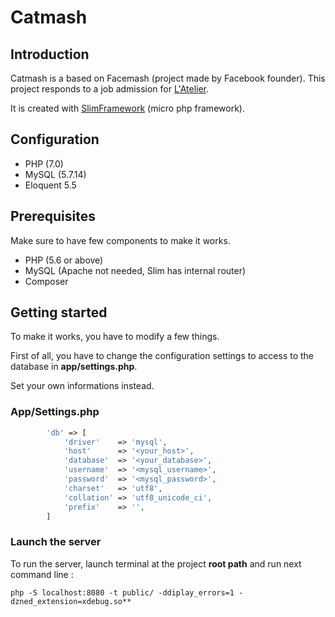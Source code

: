 # Catmash


## Introduction
Catmash is a based on Facemash (project made by Facebook founder). This project responds to a job admission for [L'Atelier](https://latelier.co/).

It is created with [SlimFramework](https://www.slimframework.com/) (micro php framework).

## Configuration

* PHP (7.0)
* MySQL (5.7.14)
* Eloquent 5.5

## Prerequisites

Make sure to have few components to make it works.
* PHP (5.6 or above)
* MySQL (Apache not needed, Slim has internal router)
* Composer

## Getting started

To make it works, you have to modify a few things.

First of all, you have to change the configuration settings to access to the database in **app/settings.php**.

Set your own informations instead.

### App/Settings.php
```php     
        'db' => [
            'driver'    => 'mysql',
            'host'      => '<your_host>',
            'database'  => '<your_database>',
            'username'  => '<mysql_username>',
            'password'  => '<mysql_password>',
            'charset'   => 'utf8',
            'collation' => 'utf8_unicode_ci',
            'prefix'    => '',
        ]
```
### Launch the server

To run the server, launch terminal at the project **root path** and run next command line :

`php -S localhost:8080 -t public/ -ddiplay_errors=1 -dzned_extension=xdebug.so**`
